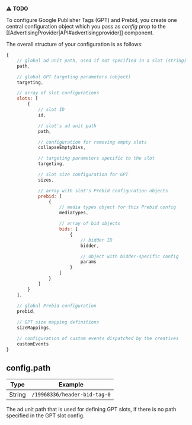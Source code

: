 ⚠️ **TODO**

To configure Google Publisher Tags (GPT) and Prebid, you create one central configuration object which you pass as *config* prop to the [[AdvertisingProvider|API#advertisingprovider]] component.

The overall structure of your configuration is as follows:

```javascript
{
    // global ad unit path, used if not specified in a slot (string)
    path,

    // global GPT targeting parameters (object)
    targeting,

    // array of slot configurations
    slots: [
        {
            // slot ID
            id,

            // slot's ad unit path
            path,

            // configuration for removing empty slots
            collapseEmptyDivs,

            // targeting parameters specific to the slot
            targeting,

            // slot size configuration for GPT
            sizes,

            // array with slot's Prebid configuration objects
            prebid: [
                {
                    // media types object for this Prebid config
                    mediaTypes,

                    // array of bid objects
                    bids: [
                        {
                            // bidder ID
                            bidder,

                            // object with bidder-specific config
                            params
                        }
                    ]
                }
            ]
        }
    ],
    
    // global Prebid configuration
    prebid,

    // GPT size mapping definitions
    sizeMappings,

    // configuration of custom events dispatched by the creatives
    customEvents
}
```

## config.path

| Type | Example |
| --- | --- |
| String | `/19968336/header-bid-tag-0` |

The ad unit path that is used for defining GPT slots, if there is no path specified in the GPT slot config.